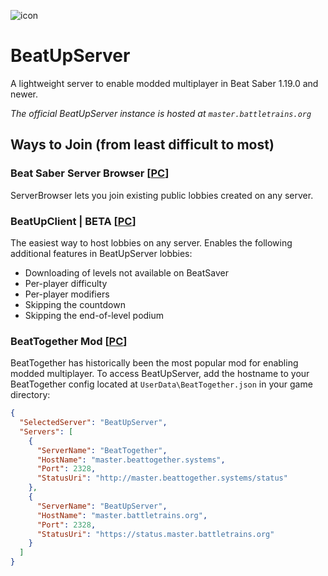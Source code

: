 ![icon](https://repository-images.githubusercontent.com/430196616/1d564a38-bfb7-4e4c-b73d-fc47b13fb310)

BeatUpServer
============
A lightweight server to enable modded multiplayer in Beat Saber 1.19.0 and newer.

*The official BeatUpServer instance is hosted at `master.battletrains.org`*

Ways to Join (from least difficult to most)
-------------------------------------------

### Beat Saber Server Browser \[[PC](https://github.com/roydejong/BeatSaberServerBrowser#installation)\]
ServerBrowser lets you join existing public lobbies created on any server.

### BeatUpClient | BETA \[[PC](https://github.com/rcelyte/BeatUpRcelyte/releases/tag/0.3.1)\]
The easiest way to host lobbies on any server. Enables the following additional features in BeatUpServer lobbies:
* Downloading of levels not available on BeatSaver
* Per-player difficulty
* Per-player modifiers
* Skipping the countdown
* Skipping the end-of-level podium

### BeatTogether Mod \[[PC](https://github.com/pythonology/BeatTogether#installation)\]
BeatTogether has historically been the most popular mod for enabling modded multiplayer. To access BeatUpServer, add the hostname to your BeatTogether config located at `UserData\BeatTogether.json` in your game directory:
```json
{
  "SelectedServer": "BeatUpServer",
  "Servers": [
    {
      "ServerName": "BeatTogether",
      "HostName": "master.beattogether.systems",
      "Port": 2328,
      "StatusUri": "http://master.beattogether.systems/status"
    },
    {
      "ServerName": "BeatUpServer",
      "HostName": "master.battletrains.org",
      "Port": 2328,
      "StatusUri": "https://status.master.battletrains.org"
    }
  ]
}
```
